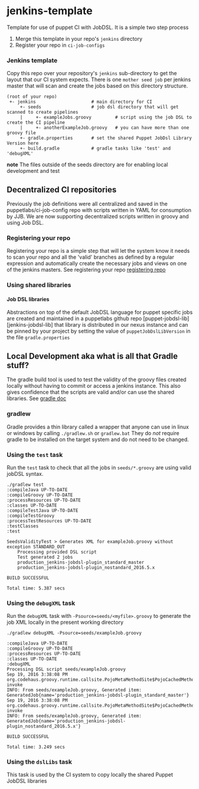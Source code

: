 # jenkins-template
Template for use of puppet CI with JobDSL. It is a simple two step process

1. Merge this template in your repo's `jenkins` directory
2. Register your repo in `ci-job-configs`

### Jenkins template
Copy this repo over your repository's `jenkins` sub-directory to get the layout that our CI system expects. There is one `mother seed job` per jenkins master that will scan and create the jobs based on this directory structure.

    (root of your repo)
     +- jenkins                     # main directory for CI
         +- seeds                   # job dsl directory that will get scanned to create pipelines
         |     +- exampleJobs.groovy         # script using the job DSL to create the CI pipeline
         |     +- anotherExampleJob.groovy   # you can have more than one groovy file
         +- gradle.properties       # set the shared Puppet JobDsl Library Version here
         +- build.gradle            # gradle tasks like 'test' and 'debugXML'

**note** The files outside of the seeds directory are for enabling local development and test

## Decentralized CI repositories
Previously the job definitions were all centralized and saved in the puppetlabs/ci-job-config repo with scripts written in YAML for consumption by JJB. We are now supporting decentralized scripts written in groovy and using Job DSL.

### Registering your repo
Registering your repo is a simple step that will let the system know it needs to scan your repo and all the 'valid' branches as defined by a regular expression and automatically create the necessary jobs and views on one of the jenkins masters. See registering your repo [registering repo][registering-repo]

### Using shared libraries
#### Job DSL libraries
Abstractions on top of the default JobDSL language for puppet specific jobs are created and maintained in a puppetlabs github repo [puppet-jobdsl-lib][jenkins-jobdsl-lib] that library is distributed in our nexus instance and can be pinned by your project by setting the value of `puppetJobDslLibVersion` in the file `gradle.properties` 

## Local Development aka what is all that Gradle stuff?
The gradle build tool is used to test the validity of the groovy files created locally without having to commit or access a jenkins instance. 
This also gives confidence that the scripts are valid and/or can use the shared libraries. See [gradle doc][gradle-wrapper]
### gradlew
Gradle provides a thin library called a wrapper that anyone can use in linux or windows by calling `./gradlew.sh` or `gradlew.bat`
They do *not* require gradle to be installed on the target system and do not need to be changed.
### Using the `test` task
Run the `test` task to check that all the jobs in `seeds/*.groovy` are using valid jobDSL syntax.
```
./gradlew test
:compileJava UP-TO-DATE
:compileGroovy UP-TO-DATE
:processResources UP-TO-DATE
:classes UP-TO-DATE
:compileTestJava UP-TO-DATE
:compileTestGroovy
:processTestResources UP-TO-DATE
:testClasses
:test

SeedsValidityTest > Generates XML for exampleJob.groovy without exception STANDARD_OUT
    Processing provided DSL script
    Test generated 2 jobs
    production_jenkins-jobdsl-plugin_standard_master
    production_jenkins-jobdsl-plugin_nostandard_2016.5.x

BUILD SUCCESSFUL

Total time: 5.387 secs
```
### Using the `debugXML` task
Run the `debugXML` task with `-Psource=seeds/<myfile>.groovy` to generate the job XML locally in the present working directory
```
./gradlew debugXML -Psource=seeds/exampleJob.groovy

:compileJava UP-TO-DATE
:compileGroovy UP-TO-DATE
:processResources UP-TO-DATE
:classes UP-TO-DATE
:debugXML
Processing DSL script seeds/exampleJob.groovy
Sep 19, 2016 3:38:08 PM org.codehaus.groovy.runtime.callsite.PojoMetaMethodSite$PojoCachedMethodSiteNoUnwrap invoke
INFO: From seeds/exampleJob.groovy, Generated item: GeneratedJob{name='production_jenkins-jobdsl-plugin_standard_master'}
Sep 19, 2016 3:38:08 PM org.codehaus.groovy.runtime.callsite.PojoMetaMethodSite$PojoCachedMethodSiteNoUnwrap invoke
INFO: From seeds/exampleJob.groovy, Generated item: GeneratedJob{name='production_jenkins-jobdsl-plugin_nostandard_2016.5.x'}

BUILD SUCCESSFUL

Total time: 3.249 secs
```

### Using the `dslLibs` task
This task is used by the CI system to copy locally the shared Puppet JobDSL libraries

[registering-repo]: https://github.com/puppetlabs/ci-job-configs/blob/master/doc/cinext/registering-repos.md
[puppet-jobdsl-lib]: https://github.com/puppetlabs/jenkins-jobdsl-lib
[gradle-wrapper]: https://docs.gradle.org/current/userguide/gradle_wrapper.html
